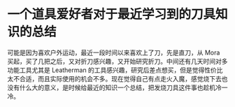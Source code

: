 # 一个道具爱好者对于最近学习到的刀具知识的总结
可能是因为喜欢户外运动，最近一段时间以来喜欢上了刀，先是直刀，从 Mora 买起，买了几把之后，又对折刀感兴趣，又开始研究折刀。中间还有几天时间对多功能工具尤其是 Leatherman 的工具感兴趣，研究后差点想买，但是觉得性价比太不合适，而且实际使用的机会不多。现在觉得自己有点走火入魔，感觉烧下去也没有什么大的意义，是时候给最近的知识一个总结，把发烧刀具这件事也趁机冷一冷。
